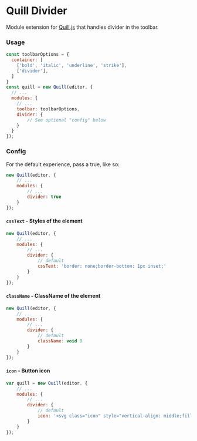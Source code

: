 # Quill Divider
Module extension for [Quill.js](https://github.com/quilljs/quill) that handles divider in the toolbar.
### Usage

```javascript
const toolbarOptions = {
  container: [
    ['bold', 'italic', 'underline', 'strike'],
    ['divider'],   
  ]
}
const quill = new Quill(editor, {
  // ...
  modules: {
    // ...
    toolbar: toolbarOptions,
    divider: {
        // See optional "config" below
    }
  }
});
```
### Config
For the default experience, pass a true, like so:
```javascript
new Quill(editor, {
    // ...
    modules: {
        // ...
        divider: true
    }
});
```
#### `cssText` - Styles of the element
```javascript
new Quill(editor, {
    // ...
    modules: {
        // ...
        divider: {
            // default
            cssText: 'border: none;border-bottom: 1px inset;'
        }
    }
});
```
#### `className` -  ClassName of the element
```javascript
new Quill(editor, {
    // ...
    modules: {
        // ...
        divider: {
            // default
            className: void 0
        }
    }
});
```
#### `icon` - Button icon
```javascript
var quill = new Quill(editor, {
    // ...
    modules: {
        // ...
        divider: {
            // default
            icon: '<svg class="icon" style="vertical-align: middle;fill: currentColor;overflow: hidden;" viewBox="0 0 1024 1024" version="1.1" xmlns="http://www.w3.org/2000/svg"><path class="ql-fill" d="M64 464h896v96H64v-96zM224 96v160h576V96h96v256H128V96h96z m576 832v-160H224v160H128v-256h768v256h-96z"></path></svg>``'
        }
    }
});
```
